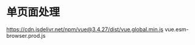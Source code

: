 # 单页面处理
https://cdn.jsdelivr.net/npm/vue@3.4.27/dist/vue.global.min.js
vue.esm-browser.prod.js


## 






